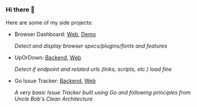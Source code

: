 ### Hi there 👋

Here are some of my side projects:
- Browser Dashboard: [Web](https://github.com/ademsa/browser-dashboard), [Demo](https://ademsa.github.io/browser-dashboard)
  
  <em>Detect and display browser specs/plugins/fonts and features</em>
  
- UpOrDown: [Backend](https://github.com/ademsa/upordown), [Web](https://github.com/ademsa/upordown-web)

  <em>Detect if endpoint and related urls (links, scripts, etc.) load fine</em>

- Go Issue Tracker: [Backend](https://github.com/ademsa/go-issue-tracker), [Web](https://github.com/ademsa/go-issue-tracker-web)

  <em>A very basic Issue Tracker built using Go and following principles from Uncle Bob's Clean Architecture</em>
